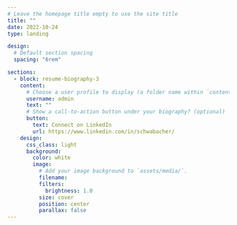 ```yaml
---
# Leave the homepage title empty to use the site title
title: ""
date: 2022-10-24
type: landing

design:
  # Default section spacing
  spacing: "6rem"

sections:
  - block: resume-biography-3
    content:
      # Choose a user profile to display (a folder name within `content/authors/`)
      username: admin
      text: ""
      # Show a call-to-action button under your biography? (optional)
      button:
        text: Connect on LinkedIn
        url: https://www.linkedin.com/in/schwabacher/
    design:
      css_class: light
      background:
        color: white
        image:
          # Add your image background to `assets/media/`.
          filename:
          filters:
            brightness: 1.0
          size: cover
          position: center
          parallax: false
---
```

